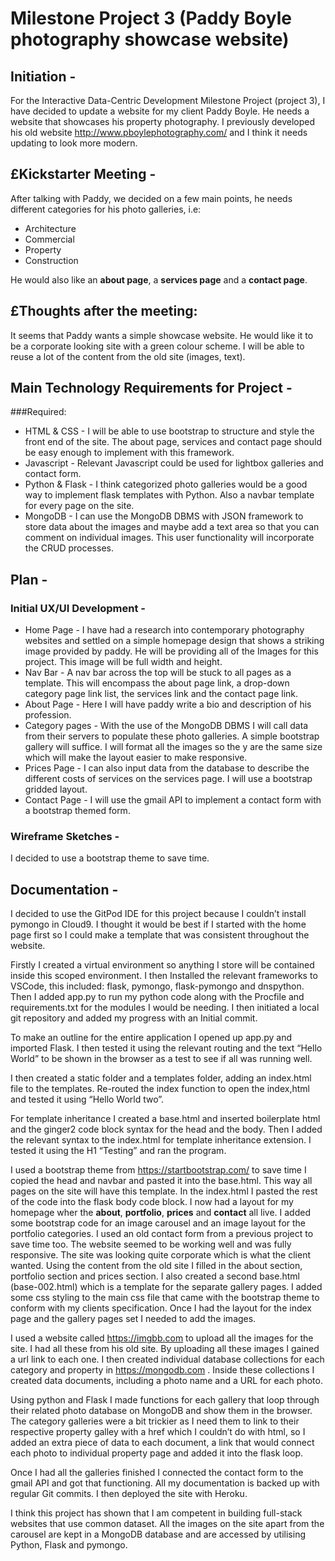 # Milestone Project 3 (Paddy Boyle photography showcase website)
 
## Initiation -

For the Interactive Data-Centric Development Milestone Project (project 3), I have decided to update a website for my client 
Paddy Boyle. He needs a website that showcases his property photography. I previously developed his old website 
http://www.pboylephotography.com/ and I think it needs updating to look more modern.
 
## £Kickstarter Meeting -

After talking with Paddy, we decided on a few main points, he needs different categories for his photo galleries, i.e:

- Architecture
- Commercial
- Property
- Construction 

He would also like an **about page**, a **services page** and a **contact page**.
 
## £Thoughts after the meeting:

It seems that Paddy wants a simple showcase website. He would like it to be a corporate looking site with a green colour 
scheme. I will be able to reuse a lot of the content from the old site (images, text).
 
 
## Main Technology Requirements for Project -

###Required:

- HTML & CSS - I will be able to use bootstrap to structure and style the front end of the site. The about page, services and 
contact page should be easy enough to implement with this framework.
- Javascript - Relevant Javascript could be used for lightbox galleries and contact form.
- Python & Flask - I think categorized photo galleries would be a good way to implement flask templates with Python. Also a 
navbar template for every page on the site.
- MongoDB - I can use the MongoDB DBMS with JSON framework to store data about the images and maybe add a text area so that 
you can comment on individual images. This user functionality will incorporate the CRUD processes.
 
## Plan -

### Initial UX/UI Development -

- Home Page - I have had a research into contemporary photography websites and settled on a simple homepage design that shows 
a striking image provided by paddy. He will be providing all of the Images for this project. This image will be full width and height. 
- Nav Bar - A nav bar across the top will be stuck to all pages as a template. This will encompass the about page link, a drop-down 
category page link list, the services link and the contact page link.
- About Page - Here I will have paddy write a bio and description of his profession.
- Category pages - With the use of the MongoDB DBMS I will call data from their servers to populate these photo galleries. A simple 
bootstrap gallery will suffice. I will format all the images so the y are the same size which will make the layout easier to make 
responsive.
- Prices Page - I can also input data from the database to describe the different costs of services on the services page. I will 
use a bootstrap gridded layout.
- Contact Page - I will use the gmail API to implement a contact form with a bootstrap themed form.
 
### Wireframe Sketches -

I decided to use a bootstrap theme to save time.
 
## Documentation -

I decided to use the GitPod IDE for this project because I couldn’t install pymongo in Cloud9. I thought it would be best 
if I started with the home page first so I could make a template that was consistent throughout the website.

Firstly I created a virtual environment so anything I store will be contained inside this scoped environment. I then 
Installed the relevant frameworks to VSCode, this included: flask, pymongo, flask-pymongo and dnspython. Then I added app.py 
to run my python code along with the Procfile and requirements.txt for the modules I would be needing. I then initiated a 
local git repository and added my progress with an Initial commit.

To make an outline for the entire application I opened up app.py and imported Flask. I then tested it using the relevant 
routing and the text “Hello World” to be shown in the browser as a test to see if all was running well.

I then created a static folder and a templates folder, adding an index.html file to the templates. Re-routed the index 
function to open the index,html and tested it using “Hello World two”.

For template inheritance I created a base.html and inserted boilerplate html and the ginger2 code block syntax for the head 
and the body. Then I added the relevant syntax to the index.html for template inheritance extension. I tested it using the H1 
“Testing” and ran the program.

I used a bootstrap theme from https://startbootstrap.com/ to save time I copied the head and navbar and pasted it into the 
base.html. This way all pages on the site will have this template. In the index.html I pasted the rest of the code into the 
flask body code block. I now had a layout for my homepage wher the **about**, **portfolio**, **prices** and **contact** all 
live. I added some bootstrap code for an image carousel and an image layout for the portfolio categories. I used an old contact 
form from a previous project to save time too. The website seemed to be working well and was fully responsive. The site was 
looking quite corporate which is what the client wanted. Using the content from the old site I filled in the about section, 
portfolio section and prices section. I also created a second base.html (base-002.html) which is a template for the separate 
gallery pages. I added some css styling to the main css file that came with the bootstrap theme to conform with my clients 
specification. Once I had the layout for the index page and the gallery pages set I needed to add the images.

I used a website called https://imgbb.com to upload all the images for the site. I had all these from his old site. By uploading 
all these images I gained a url link to each one. I then created individual database collections for each category and property 
in https://mongodb.com . Inside these collections I created data documents, including a photo name and a URL for each photo.

Using python and Flask I made functions for each gallery that loop through their related photo database on MongoDB and show them 
in the browser. The category galleries were a bit trickier as I need them to link to their respective property galley with a href 
which I couldn’t do with html, so I added an extra piece of data to each document, a link that would connect each photo to 
individual property page and added it into the flask loop. 

Once I had all the galleries finished I connected the contact form to the gmail API and got that functioning. All my documentation 
is backed up with regular Git commits. I then deployed the site with Heroku.

I think this project has shown that I am competent in building full-stack websites that use common dataset. All the images on 
the site apart from the carousel are kept in a MongoDB database and are accessed by utilising Python, Flask and pymongo.
 

